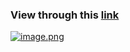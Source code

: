 ### View through this [link](https://kermit11frog.github.io/Design-NftWebsite/)

[![image.png](https://i.postimg.cc/zvvv5dxF/image.png)](https://postimg.cc/SY0kfGFn)
